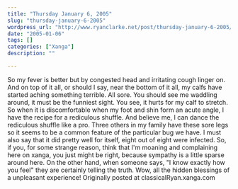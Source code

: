 ```yaml
---
title: "Thursday January 6, 2005"
slug: "thursday-january-6-2005"
wordpress_url: "http://www.ryanclarke.net/post/thursday-january-6-2005/"
date: "2005-01-06"
tags: []
categories: ["Xanga"]
description: ""

---
```


So my fever is better but by congested head and irritating cough linger on. And on top of it all, or should I say, near the bottom of it all, my calfs have started aching something terrible. All sore. You should see me waddling around, it must be the funniest sight. You see, it hurts for my calf to stretch. So when it is discomfortable when my foot and shin form an acute angle, I have the recipe for a rediculous shuffle. And believe me, I can dance the rediculous shuffle like a pro. Three others in my family have these sore legs so it seems to be a common feature of the particular bug we have. I must also say that it did pretty well for itself, eight out of eight were infected. So, if you, for some strange reason, think that I'm moaning and complaining here on xanga, you just might be right, because sympathy is a little sparse around here. On the other hand, when someone says, "I know exactly how you feel" they are certainly telling the truth. Wow, all the hidden blessings of a unpleasant experience!
Originally posted at classicalRyan.xanga.com
